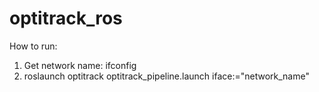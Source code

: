 # optitrack_ros
How to run:
1. Get network name:
ifconfig
2. roslaunch optitrack optitrack_pipeline.launch iface:="network_name"
